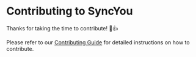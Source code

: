 # Contributing to SyncYou

Thanks for taking the time to contribute! :tada::+1:

Please refer to our [Contributing Guide](https://www.syncyou.com/docs/contributing-guide) for detailed instructions on how to contribute.
